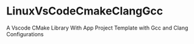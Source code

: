 # LinuxVsCodeCmakeClangGcc
A Vscode CMake Library With App Project Template with Gcc and Clang Configurations
